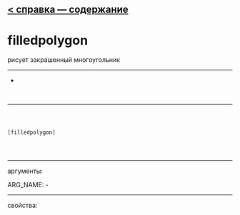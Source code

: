 [< справка — содержание](index.html)
---

# filledpolygon


рисует закрашенный многоугольник

---

-
<br>


---


```



[filledpolygon]


            
```

---
аргументы:

ARG_NAME: -<br>

---
свойства:



